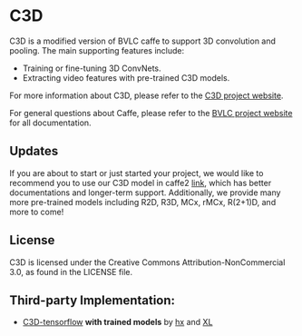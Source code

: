 # C3D

C3D is a modified version of BVLC caffe to support 3D convolution and pooling.
The main supporting features include:<br/>
- Training or fine-tuning 3D ConvNets.<br/>
- Extracting video features with pre-trained C3D models.<br/>

For more information about C3D, please refer to the [C3D project website](http://vlg.cs.dartmouth.edu/c3d).<br/>

For general questions about Caffe, please refer to the [BVLC project website](http://caffe.berkeleyvision.org) for all documentation.


## Updates

If you are about to start or just started your project, we would like to recommend you to use our C3D model in caffe2 [link](https://github.com/facebookresearch/R2Plus1D), which has better documentations and longer-term support. Additionally, we provide many more pre-trained models including R2D, R3D, MCx, rMCx, R(2+1)D, and more to come!


## License
C3D is licensed under the Creative Commons Attribution-NonCommercial 3.0, as found in the LICENSE file.

## Third-party Implementation:

- [C3D-tensorflow](https://github.com/hx173149/C3D-tensorflow) **with trained models** by [hx](https://github.com/hx173149) and [XL](https://github.com/cc786537662)
